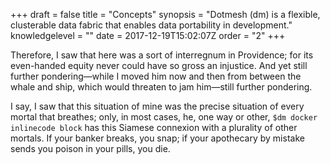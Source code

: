 +++
draft = false
title = "Concepts"
synopsis = "Dotmesh (dm) is a flexible, clusterable data fabric that enables data portability in development."
knowledgelevel = ""
date = 2017-12-19T15:02:07Z
order = "2"
+++

Therefore, I saw that here was a sort of interregnum in Providence; for its even-handed equity never could have so gross an injustice. And yet still further pondering—while I moved him now and then from between the whale and ship, which would threaten to jam him—still further pondering.

I say, I saw that this situation of mine was the precise situation of every mortal that breathes; only, in most cases, he, one way or other, `$dm docker inlinecode block` has this Siamese connexion with a plurality of other mortals. If your banker breaks, you snap; if your apothecary by mistake sends you poison in your pills, you die.
